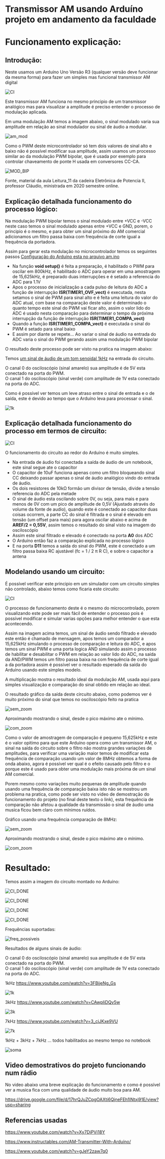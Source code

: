 # Transmissor AM usando Arduíno projeto em andamento da faculdade

# Funcionamento explicação:

## Introdução:
Neste usamos um Arduíno Uno Versão R3 (qualquer versão deve funcionar da mesma forma) para fazer um simples mas funcional transmissor AM digital

![CI](https://raw.githubusercontent.com/fgl27/Arduino_samples/master/uno/am/am/ci.png)

Este transmissor AM funciona no mesmo principio de um transmissor analógico mas para visualizar a amplitude é preciso entender o processo de modulação aplicada.

Em uma modulação AM temos a imagem abaixo, o sinal modulado varia sua amplitude em relação ao sinal modulador ou sinal de áudio a modular.

![am_mod](https://raw.githubusercontent.com/fgl27/Arduino_samples/master/uno/am/am/am_mod.png)

Como o PWM deste microcontrolador só tem dois valores de sinal alto e baixo não é possível modificar sua amplitude, assim usamos um processo similar ao da modulação PWM bipolar, que é usada por exemplo para controlar chaveamento de ponte H usada em conversores CC-CA.

![MOD_BIP](https://raw.githubusercontent.com/fgl27/Arduino_samples/master/uno/am/am/mod_bip.png)

Fonte, material da aula Leitura_11 da cadeira Eletrônica de Potencia II, professor Cláudio, ministrada em 2020 semestre online.

## Explicação detalhada funcionamento do processo lógico:

Na modulação PWM bipolar temos o sinal modulado entre +VCC e -VCC neste caso temos o sinal modulado apenas entre +VCC e GND, porem, o principio é o mesmo, e para obter um sinal próximo do AM comercial adicionamos um filtro passa baixa com frequência de corte igual a frequência da portadora.

Assim para gerar esta modulação no microcontrolador temos os seguintes passos [Configuração do Arduíno esta no arquivo am.ino](https://github.com/fgl27/Arduino_samples/blob/master/uno/am/am/am.ino)

* Na função **void setup()** é feita a preparação, é habilitado o PWM para oscilar em 800kHz, é habilitado o ADC para operar em uma amostragem de 15,625kHz, é preparado duas interrupções e é setado a referencia do ADC para 1.1V
* Apos o processo de inicialização a cada pulso de leitura do ADC a função de interrupção **ISR(TIMER1_OVF_vect)** é executada, nesta setamos o sinal de PWM para sinal alto e é feita uma leitura do valor do ADC atual, com base na comparação deste valor é determinado o quanto tempo este sinal do PWM vai ficar alto, assim o valor lido do ADC é usado nesta comparação para determinar o tempo da próxima interrupção da função de interrupção **ISR(TIMER1_COMPA_vect)**
* Quando a função **ISR(TIMER1_COMPA_vect)** é executada o sinal do PWM é setado para sinal baixo
* E assim por diante se repete... Ao variar o sinal de áudio na entrada do ADC varia o sinal do PWM gerando assim uma modulação PWM bipolar

O resultado deste processo pode ser visto na pratica na imagem abaixo:

Temos [um sinal de áudio de um tom senoidal 1kHz](https://www.youtube.com/watch?v=3FBijeNg_Gs) na entrada do circuito.

O canal 0 do osciloscópio (sinal amarelo) sua amplitude é de 5V esta conectado na porta do PWM.<br>
O canal 1 do osciloscópio (sinal verde) com amplitude de 1V esta conectado na porta do ADC.

Como é possível ver temos um leve atraso entre o sinal de entrada e o de saída, este é devido ao tempo que o Arduíno leva para processar o sinal.

![1k](https://raw.githubusercontent.com/fgl27/Arduino_samples/master/uno/am/am/ton_1_kHz.png)

## Explicação detalhada funcionamento do processo em termos de circuito:

![CI](https://raw.githubusercontent.com/fgl27/Arduino_samples/master/uno/am/am/ci.png)

O funcionamento do circuito ao redor do Arduíno é muito simples.

* Na entrada de áudio foi conectada a saída de áudio de um notebook, este sinal segue ate o capacitor
* O capacitor de 10uF funciona apenas como um filtro bloqueando sinal CC deixando passar apenas o sinal de áudio analógico vindo do entrada de áudio.
* Os dois resistores de 10kΩ formão um divisor de tensão, divide a tensão referencia do ADC pela metade
* O sinal de áudio esta oscilando sobre 0V, ou seja, para mais e para menos de 0V com um pico de amplitude de 0,5V (Ajustado através do volume da fonte de audio), quando este é conectado ao capacitor duas coisas ocorrem, a parte CC do sinal é filtrada e o sinal é elevado em tensão (um offset para mais) para agora oscilar abaixo e acima de **AREF/2 = 0,55V**, assim temos o resultado do sinal visto na imagem do osciloscópio
* Assim este sinal filtrado e elevado é conectado na porta **A0** dos ADC
* O Arduíno então faz a comparação explicada no processo lógico
* E na porta **D11** temos a saída do sinal do PWM, este é conectado a um filtro passa baixa RC ajustável (fc = 1 / 2 π R C), e sobre o capacitor a antena

## Modelando usando um circuito:

É possível verificar este principio em um simulador com um circuito simples não controlado, abaixo temos como ficaria este circuito:

![CI](https://raw.githubusercontent.com/fgl27/Arduino_samples/master/uno/am/am/ci_model.png)

O processo de funcionamento deste é o mesmo do microcontrolado, porem visualizando este pode ser mais fácil de entender o processo pois é possível modificar e simular varias opções para melhor entender o que esta acontecendo.<br>

Assim na imagem acima temos, um sinal de áudio sendo filtrado e elevado este então é chamado de mensagem, apos temos um comparador a 15,625kHz simulando o processo de comparação e leitura do ADC, e apos temos um sinal PWM e uma porta logica AND simulando assim o processo de habilitar e desabilitar o PWM em relação ao valor lido do ADC, na saída da AND/PWM temos um filtro passa baixa na com frequência de corte igual a da portadora assim é possível ver o resultado esperado da saída do Arduíno usando este simples modelo.<br>

A multiplicação mostra o resultado ideal da modulação AM, usada aqui para simples visualização e comparação do sinal obtido em relação ao ideal.<br>

O resultado gráfico da saída deste circuito abaixo, como podemos ver é muito próximo do sinal que temos no osciloscópio feito na pratica<br>

![sem_zoom](https://raw.githubusercontent.com/fgl27/Arduino_samples/master/uno/am/am/sem_zoom.png)

Aproximando mostrando o sinal, desde o pico máximo ate o mínimo.

![com_zoom](https://raw.githubusercontent.com/fgl27/Arduino_samples/master/uno/am/am/com_zoom.png)

Como o valor de amostragem de comparação é pequeno 15,625kHz e este é o valor opitimo para que este Arduíno opera como um transmissor AM, o sinal na saída do circuito sobre o filtro não mostra grandes variações de amplitudes, para verificar uma variação maior temos de modificar esta frequência de comparação usando um valor de 8MHz obtemos a forma de onda abaixo, agora é possível ver qual é o efeito causado pelo filtro e o porque este é usado para obter uma modulação mais próxima de um sinal AM comercial.<br>

Porem mesmo como variações muito pequenas de amplitude quando usando uma frequência de comparação baixa isto não se mostrou um problema na pratica, como  pode ser visto no video de demostração do funcionamento do projeto (no final deste texto o link), esta frequência de comparação não afetou a qualidade da transmissão o sinal de áudio uma musica ficou bem claro com mínimos ruídos.

Gráfico usando uma frequência comparação de 8MHz:

![sem_zoom](https://raw.githubusercontent.com/fgl27/Arduino_samples/master/uno/am/am/sem_zoom2.png)

Aproximando mostrando o sinal, desde o pico máximo ate o mínimo.

![com_zoom](https://raw.githubusercontent.com/fgl27/Arduino_samples/master/uno/am/am/com_zoom2.png)

# Resultado:

Temos assim a imagem do circuito montado no Arduíno:

![CI_DONE](https://github.com/fgl27/Arduino_samples/blob/master/uno/am/am/arduino_montado_desc.jpg?raw=true)

![CI_DONE](https://github.com/fgl27/Arduino_samples/blob/master/uno/am/am/arduino_montado_0.jpg?raw=true)

![CI_DONE](https://github.com/fgl27/Arduino_samples/blob/master/uno/am/am/arduino_montado_1.jpg?raw=true)

![CI_DONE](https://github.com/fgl27/Arduino_samples/blob/master/uno/am/am/arduino_montado_2.jpg?raw=true)

Frequências suportadas:

![freq_possiveis](https://raw.githubusercontent.com/fgl27/Arduino_samples/master/uno/am/am/freq_possiveis.png)

Resultados de alguns sinais de áudio:

O canal 0 do osciloscópio (sinal amarelo) sua amplitude é de 5V esta conectado na porta do PWM.<br>
O canal 1 do osciloscópio (sinal verde) com amplitude de 1V esta conectado na porta do ADC.

1kHz https://www.youtube.com/watch?v=3FBijeNg_Gs

![1k](https://raw.githubusercontent.com/fgl27/Arduino_samples/master/uno/am/am/ton_1_kHz.png)

3kHz https://www.youtube.com/watch?v=CAwpIiDQv5w

![3k](https://raw.githubusercontent.com/fgl27/Arduino_samples/master/uno/am/am/ton_3_kHz.png)

7kHz https://www.youtube.com/watch?v=3_ciJKxe9VU

![7k](https://raw.githubusercontent.com/fgl27/Arduino_samples/master/uno/am/am/ton_7_kHz.png)

1kHz + 3kHz + 7kHz ... todos habilitados ao mesmo tempo no notebook

![soma](https://raw.githubusercontent.com/fgl27/Arduino_samples/master/uno/am/am/soma_tom_1_3_7_kHz.png)

## Video demostrativos do projeto funcionando num rádio

No video abaixo uma breve explicação do funcionamento e como é possível ver a musica fica com uma qualidade de áudio muito boa para AM.

https://drive.google.com/file/d/17hrQJuZCpgOAXti6QjneFEh1lNtxj91E/view?usp=sharing

## Referencias usadas

https://www.youtube.com/watch?v=Xy7DiPVi18Y

https://www.instructables.com/AM-Transmitter-With-Arduíno/

https://www.youtube.com/watch?v=gJeY2zaw7q0

